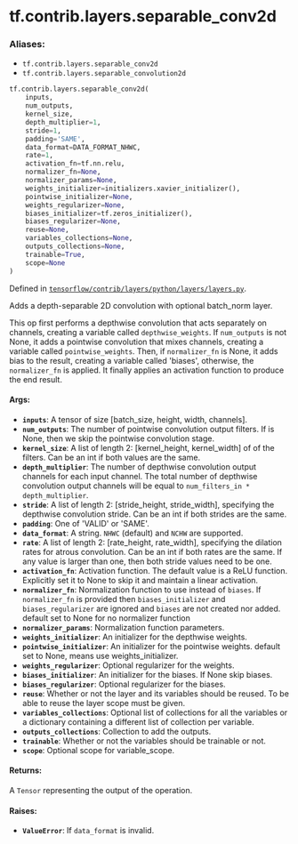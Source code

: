 <div itemscope itemtype="http://developers.google.com/ReferenceObject">
<meta itemprop="name" content="tf.contrib.layers.separable_conv2d" />
<meta itemprop="path" content="Stable" />
</div>

# tf.contrib.layers.separable_conv2d

### Aliases:

* `tf.contrib.layers.separable_conv2d`
* `tf.contrib.layers.separable_convolution2d`

``` python
tf.contrib.layers.separable_conv2d(
    inputs,
    num_outputs,
    kernel_size,
    depth_multiplier=1,
    stride=1,
    padding='SAME',
    data_format=DATA_FORMAT_NHWC,
    rate=1,
    activation_fn=tf.nn.relu,
    normalizer_fn=None,
    normalizer_params=None,
    weights_initializer=initializers.xavier_initializer(),
    pointwise_initializer=None,
    weights_regularizer=None,
    biases_initializer=tf.zeros_initializer(),
    biases_regularizer=None,
    reuse=None,
    variables_collections=None,
    outputs_collections=None,
    trainable=True,
    scope=None
)
```



Defined in [`tensorflow/contrib/layers/python/layers/layers.py`](/code/stable/tensorflow/contrib/layers/python/layers/layers.py).

Adds a depth-separable 2D convolution with optional batch_norm layer.

This op first performs a depthwise convolution that acts separately on
channels, creating a variable called `depthwise_weights`. If `num_outputs`
is not None, it adds a pointwise convolution that mixes channels, creating a
variable called `pointwise_weights`. Then, if `normalizer_fn` is None,
it adds bias to the result, creating a variable called 'biases', otherwise,
the `normalizer_fn` is applied. It finally applies an activation function
to produce the end result.

#### Args:

* <b>`inputs`</b>: A tensor of size [batch_size, height, width, channels].
* <b>`num_outputs`</b>: The number of pointwise convolution output filters. If is
    None, then we skip the pointwise convolution stage.
* <b>`kernel_size`</b>: A list of length 2: [kernel_height, kernel_width] of
    of the filters. Can be an int if both values are the same.
* <b>`depth_multiplier`</b>: The number of depthwise convolution output channels for
    each input channel. The total number of depthwise convolution output
    channels will be equal to `num_filters_in * depth_multiplier`.
* <b>`stride`</b>: A list of length 2: [stride_height, stride_width], specifying the
    depthwise convolution stride. Can be an int if both strides are the same.
* <b>`padding`</b>: One of 'VALID' or 'SAME'.
* <b>`data_format`</b>: A string. `NHWC` (default) and `NCHW` are supported.
* <b>`rate`</b>: A list of length 2: [rate_height, rate_width], specifying the dilation
    rates for atrous convolution. Can be an int if both rates are the same.
    If any value is larger than one, then both stride values need to be one.
* <b>`activation_fn`</b>: Activation function. The default value is a ReLU function.
    Explicitly set it to None to skip it and maintain a linear activation.
* <b>`normalizer_fn`</b>: Normalization function to use instead of `biases`. If
    `normalizer_fn` is provided then `biases_initializer` and
    `biases_regularizer` are ignored and `biases` are not created nor added.
    default set to None for no normalizer function
* <b>`normalizer_params`</b>: Normalization function parameters.
* <b>`weights_initializer`</b>: An initializer for the depthwise weights.
* <b>`pointwise_initializer`</b>: An initializer for the pointwise weights.
    default set to None, means use weights_initializer.
* <b>`weights_regularizer`</b>: Optional regularizer for the weights.
* <b>`biases_initializer`</b>: An initializer for the biases. If None skip biases.
* <b>`biases_regularizer`</b>: Optional regularizer for the biases.
* <b>`reuse`</b>: Whether or not the layer and its variables should be reused. To be
    able to reuse the layer scope must be given.
* <b>`variables_collections`</b>: Optional list of collections for all the variables or
    a dictionary containing a different list of collection per variable.
* <b>`outputs_collections`</b>: Collection to add the outputs.
* <b>`trainable`</b>: Whether or not the variables should be trainable or not.
* <b>`scope`</b>: Optional scope for variable_scope.


#### Returns:

A `Tensor` representing the output of the operation.

#### Raises:

* <b>`ValueError`</b>: If `data_format` is invalid.